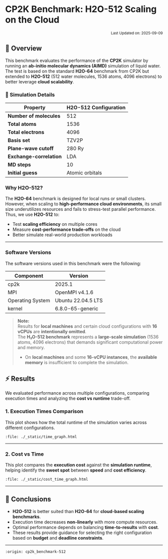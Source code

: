 # CP2K Benchmark: H2O-512 Scaling on the Cloud

<p align="right">
    <small>Last Updated on: 2025-09-09</small>
</p>

## 📌 Overview

This benchmark evaluates the performance of the **CP2K** simulator by running an **ab-initio molecular dynamics (AIMD)** simulation of liquid water.  
The test is based on the standard **H2O-64** benchmark from CP2K but extended to **H2O-512** (512 water molecules, 1536 atoms, 4096 electrons) to better leverage **cloud scalability**.

### 🔬 Simulation Details

| **Property**                | **H2O-512** Configuration                |
|----------------------------|-----------------------------------------|
| **Number of molecules**    | 512                                    |
| **Total atoms**            | 1536                                   |
| **Total electrons**        | 4096                                   |
| **Basis set**             | TZV2P                                  |
| **Plane-wave cutoff**      | 280 Ry                                |
| **Exchange-correlation**   | LDA                                   |
| **MD steps**              | 10                                     |
| **Initial guess**         | Atomic orbitals                        |

### Why H2O-512?

The **H2O-64** benchmark is designed for local runs or small clusters.  
However, when scaling to **high-performance cloud environments**, its small size underutilizes resources and fails to stress-test parallel performance.  
Thus, we use **H2O-512** to:

- Test **scaling efficiency** on multiple cores
- Measure **cost-performance trade-offs** on the cloud  
- Better simulate real-world production workloads

---

### Software Versions
The software versions used in this benchmark were the following:

| Component              | Version                               |
|------------------------|---------------------------------------|
| cp2k                  | 2025.1                                |
| MPI                  | OpenMPI v4.1.6              |
| Operating System       |Ubuntu 22.04.5 LTS|
| kernel                 | 6.8.0-65-generic                     |

> **Note:**  
> Results for **local machines** and certain cloud configurations with **16 vCPUs** are **intentionally omitted**.  
> The **H₂O-512 benchmark** represents a **large-scale simulation** (1536 atoms, 4096 electrons) that demands significant computational power and memory.  
> - On **local machines** and some **16-vCPU instances**, the **available memory** is insufficient to complete the simulation.  


## ⚡ Results

We evaluated performance across multiple configurations, comparing execution times and analyzing the **cost vs runtime** trade-off.

### 1. Execution Times Comparison

This plot shows how the total runtime of the simulation varies across different configurations.

```{raw} html
:file: ./_static/time_graph.html
```

---

### 2. Cost vs Time

This plot compares the **execution cost** against the **simulation runtime**, helping identify the **sweet spot** between **speed** and **cost efficiency**.

```{raw} html
:file: ./_static/cost_time_graph.html
```

---

## 🚀 Conclusions

- **H2O-512** is better suited than **H2O-64** for **cloud-based scaling benchmarks**.
- Execution time decreases **non-linearly** with more compute resources.
- Optimal performance depends on balancing **time-to-results** with **cost**.
- These results provide guidance for selecting the right configuration based on **budget** and **deadline constraints**.

---

```{banner_small}
:origin: cp2k_benchmark-512
```